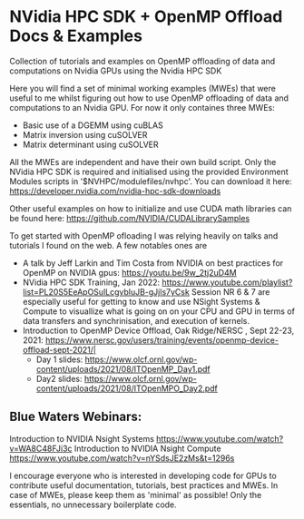 # NVidia HPC SDK + OpenMP Offload Docs & Examples
Collection of tutorials and examples on OpenMP offloading of data and computations on Nvidia GPUs using the Nvidia HPC SDK

Here you will find a set of minimal working examples (MWEs) that were useful to me whilst figuring out how to use OpenMP offloading of data and computations to an Nvidia GPU. For now it only containes three MWEs:

- Basic use of a DGEMM using cuBLAS
- Matrix inversion using cuSOLVER
- Matrix determinant using cuSOLVER

All the MWEs are independent and have their own build script. Only the NVidia HPC SDK is required and initialised using the provided Environment Modules scripts in '$NVHPC/modulefiles/nvhpc'. You can download it here:
https://developer.nvidia.com/nvidia-hpc-sdk-downloads

Other useful examples on how to initialize and use CUDA math libraries can be found here:
https://github.com/NVIDIA/CUDALibrarySamples

To get started with OpenMP ofloading I was relying heavily on talks and tutorials I found on the web. A few notables ones are

- A talk by Jeff Larkin and Tim Costa from NVIDIA on best practices for OpenMP on NVIDIA gpus: https://youtu.be/9w_2tj2uD4M
- NVidia HPC SDK Training, Jan 2022: https://www.youtube.com/playlist?list=PL20S5EeApOSulLcgvbluJB-gJjls7yCsk
  Session NR 6 & 7 are especially useful for getting to know and use NSight Systems & Compute to visuallize what is going on on your CPU and GPU in terms of data transfers and synchrinisation, and execution of kernels.
- Introduction to OpenMP Device Offload, Oak Ridge/NERSC , Sept 22-23, 2021: https://www.nersc.gov/users/training/events/openmp-device-offload-sept-2021/|
  - Day 1 slides: https://www.olcf.ornl.gov/wp-content/uploads/2021/08/ITOpenMP_Day1.pdf
  - Day2 slides: https://www.olcf.ornl.gov/wp-content/uploads/2021/08/ITOpenMPO_Day2.pdf
  
Blue Waters Webinars:
---------------------
Introduction to NVIDIA Nsight Systems
    https://www.youtube.com/watch?v=WA8C48FJi3c
Introduction to NVIDIA Nsight Compute
    https://www.youtube.com/watch?v=nYSdsJE2zMs&t=1296s



I encourage everyone who is interested in developing code for GPUs to contribute useful documentation, tutorials, best practices and MWEs.
In case of MWEs, please keep them as 'minimal' as possible! Only the essentials, no unnecessary boilerplate code.
